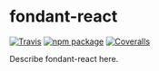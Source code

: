 # fondant-react

[![Travis][build-badge]][build]
[![npm package][npm-badge]][npm]
[![Coveralls][coveralls-badge]][coveralls]

Describe fondant-react here.

[build-badge]: https://img.shields.io/travis/RoyalIcing/fondant-react/master.svg?style=flat-square
[build]: https://travis-ci.org/RoyalIcing/fondant-react

[npm-badge]: https://img.shields.io/npm/v/npm-package.svg?style=flat-square
[npm]: https://www.npmjs.org/package/npm-package

[coveralls-badge]: https://img.shields.io/coveralls/RoyalIcing/fondant-react/master.svg?style=flat-square
[coveralls]: https://coveralls.io/github/RoyalIcing/fondant-react
